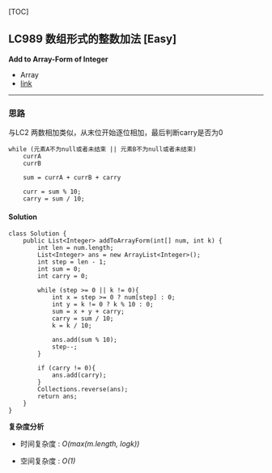 [TOC]
## LC989 数组形式的整数加法 [Easy]
**Add to Array-Form of Integer**

- Array
- [link](https://leetcode.com/problems/add-to-array-form-of-integer/)
---
### 思路
与LC2 两数相加类似，从末位开始逐位相加，最后判断carry是否为0

```
while (元素A不为null或者未结束 || 元素B不为null或者未结束)
    currA
    currB

    sum = currA + currB + carry

    curr = sum % 10;
    carry = sum / 10;
```
#### Solution

```
class Solution {
    public List<Integer> addToArrayForm(int[] num, int k) {
        int len = num.length;
        List<Integer> ans = new ArrayList<Integer>();
        int step = len - 1;
        int sum = 0;
        int carry = 0;

        while (step >= 0 || k != 0){
            int x = step >= 0 ? num[step] : 0;
            int y = k != 0 ? k % 10 : 0;
            sum = x + y + carry;
            carry = sum / 10;
            k = k / 10;

            ans.add(sum % 10);
            step--;
        }

        if (carry != 0){
            ans.add(carry);
        }
        Collections.reverse(ans);
        return ans;
    }
}

```

**复杂度分析**

* 时间复杂度 : *O(max(m.length, logk))*

* 空间复杂度 : *O(1)* 
